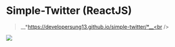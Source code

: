 # Simple-Twitter (ReactJS)
> __*https://developersung13.github.io/simple-twitter/*__<br />

<img src="https://img.shields.io/badge/sTwitter-1DA1F2?style=flat-square&logo=twitter&logoColor=white">
